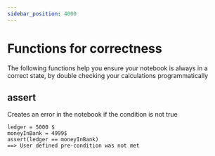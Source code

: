 ```yaml
---
sidebar_position: 4000
---
```


# Functions for correctness

The following functions help you ensure your notebook is always in a correct state, by double checking your calculations programmatically

## assert

Creates an error in the notebook if the condition is not true

```deci live
ledger = 5000 $
moneyInBank = 4999$
assert(ledger == moneyInBank)
==> User defined pre-condition was not met
```

